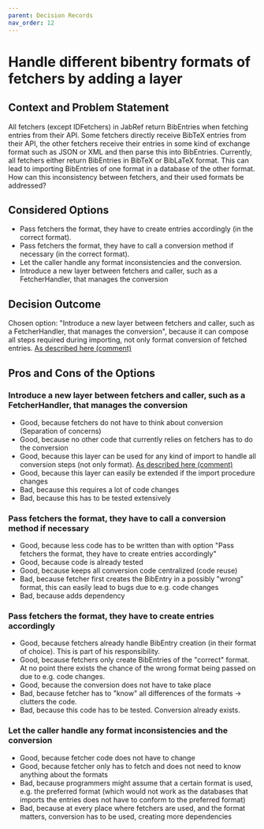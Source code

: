 ```yaml
---
parent: Decision Records
nav_order: 12
---
```

# Handle different bibentry formats of fetchers by adding a layer

## Context and Problem Statement

All fetchers (except IDFetchers) in JabRef return BibEntries when fetching entries from their API.
Some fetchers directly receive BibTeX entries from their API, the other fetchers receive their entries in some kind of exchange format such as JSON or XML and then parse this into BibEntries.
Currently, all fetchers either return BibEntries in BibTeX or BibLaTeX format.
This can lead to importing BibEntries of one format in a database of the other format.
How can this inconsistency between fetchers, and their used formats be addressed?

## Considered Options

* Pass fetchers the format, they have to create entries accordingly (in the correct format).
* Pass fetchers the format, they have to call a conversion method if necessary (in the correct format).
* Let the caller handle any format inconsistencies and the conversion.
* Introduce a new layer between fetchers and caller, such as a FetcherHandler, that manages the conversion

## Decision Outcome

Chosen option: "Introduce a new layer between fetchers and caller, such as a FetcherHandler, that manages the conversion",
because it can compose all steps required during importing, not only format conversion of fetched entries.
[As described here (comment)](https://github.com/JabRef/jabref/pull/6687)

## Pros and Cons of the Options

### Introduce a new layer between fetchers and caller, such as a FetcherHandler, that manages the conversion

* Good, because fetchers do not have to think about conversion (Separation of concerns)
* Good, because no other code that currently relies on fetchers has to do the conversion
* Good, because this layer can be used for any kind of import to handle all conversion steps (not only format). [As described here (comment)](https://github.com/JabRef/jabref/pull/6687)
* Good, because this layer can easily be extended if the import procedure changes
* Bad, because this requires a lot of code changes
* Bad, because this has to be tested extensively

### Pass fetchers the format, they have to call a conversion method if necessary

* Good, because less code has to be written than with option "Pass fetchers the format, they have to create entries accordingly"
* Good, because code is already tested
* Good, because keeps all conversion code centralized (code reuse)
* Bad, because fetcher first creates the BibEntry in a possibly "wrong" format, this can easily lead to bugs due to e.g. code changes
* Bad, because adds dependency

### Pass fetchers the format, they have to create entries accordingly

* Good, because fetchers already handle BibEntry creation (in their format of choice). This is part of his responsibility.
* Good, because fetchers only create BibEntries of the "correct" format. At no point there exists the chance of the wrong format being passed on due to e.g. code changes.
* Good, because the conversion does not have to take place
* Bad, because fetcher has to "know" all differences of the formats -> clutters the code.
* Bad, because this code has to be tested. Conversion already exists.

### Let the caller handle any format inconsistencies and the conversion

* Good, because fetcher code does not have to change
* Good, because fetcher only has to fetch and does not need to know anything about the formats
* Bad, because programmers might assume that a certain format is used, e.g. the preferred format (which would not work as the databases that imports the entries does not have to conform to the preferred format)
* Bad, because at every place where fetchers are used, and the format matters, conversion has to be used, creating more dependencies
